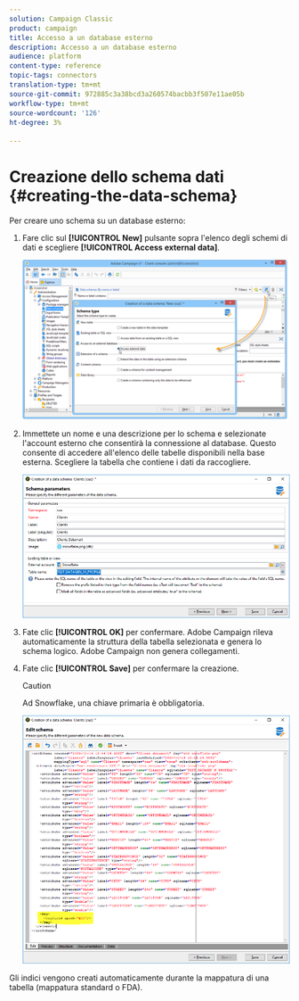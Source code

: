 ```yaml
---
solution: Campaign Classic
product: campaign
title: Accesso a un database esterno
description: Accesso a un database esterno
audience: platform
content-type: reference
topic-tags: connectors
translation-type: tm+mt
source-git-commit: 972885c3a38bcd3a260574bacbb3f507e11ae05b
workflow-type: tm+mt
source-wordcount: '126'
ht-degree: 3%

---
```



# Creazione dello schema dati {#creating-the-data-schema}

Per creare uno schema su un database esterno:

1. Fare clic sul **[!UICONTROL New]** pulsante sopra l&#39;elenco degli schemi di dati e scegliere **[!UICONTROL Access external data]**.

   ![](assets/wf_new_schema_fda.png)

1. Immettete un nome e una descrizione per lo schema e selezionate l&#39;account esterno che consentirà la connessione al database. Questo consente di accedere all&#39;elenco delle tabelle disponibili nella base esterna. Scegliere la tabella che contiene i dati da raccogliere.

   ![](assets/wf_new_schema_select_table_fda.png)

1. Fate clic **[!UICONTROL OK]** per confermare.  Adobe Campaign rileva automaticamente la struttura della tabella selezionata e genera lo schema logico.  Adobe Campaign non genera collegamenti.

1. Fate clic **[!UICONTROL Save]** per confermare la creazione.

   >[!CAUTION]
   >
   >Ad Snowflake, una chiave primaria è obbligatoria.

   ![](assets/wf_new_schema_generate_fda.png)

Gli indici vengono creati automaticamente durante la mappatura di una tabella (mappatura standard o FDA).
